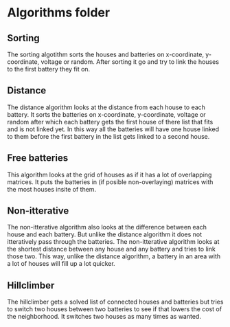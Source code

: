 # Algorithms folder

## Sorting

The sorting algotithm sorts the houses and batteries on x-coordinate, y-coordinate, voltage or random.
After sorting it go and try to link the houses to the first battery they fit on.

## Distance

The distance algorithm looks at the distance from each house to each battery. 
It sorts the batteries on x-coordinate, y-coordinate, voltage or random after which each battery gets the first house of there list that fits and is not linked yet.
In this way all the batteries will have one house linked to them before the first battery in the list gets linked to a second house.

## Free batteries

This algorithm looks at the grid of houses as if it has a lot of overlapping matrices. It puts the batteries in (if posible non-overlaying) matrices with the most houses insite of them.

## Non-itterative

The non-itterative algorithm also looks at the difference between each house and each battery.
But unlike the distance algorithm it does not itteratively pass through the batteries.
The non-itterative algorithm looks at the shortest distance between any house and any battery and tries to link those two. 
This way, unlike the distance algorithm, a battery in an area with a lot of houses will fill up a lot quicker.

## Hillclimber

The hillclimber gets a solved list of connected houses and batteries but tries to switch two houses between two batteries to see if that lowers the cost of the neighborhood.
It switches two houses as many times as wanted.

